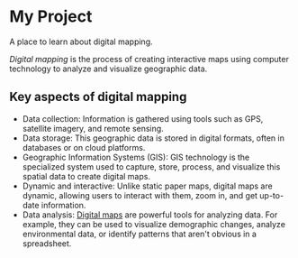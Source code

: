 # My Project

A place to learn about digital mapping.

*Digital mapping* is the process of creating interactive maps using computer technology to analyze and visualize geographic data.

## Key aspects of digital mapping
   - Data collection: Information is gathered using tools such as GPS, satellite imagery, and remote sensing.
   - Data storage: This geographic data is stored in digital formats, often in databases or on cloud platforms. 
   - Geographic Information Systems (GIS): GIS technology is the specialized system used to capture, store, process, and visualize this spatial data to create digital maps. 
   - Dynamic and interactive: Unlike static paper maps, digital maps are dynamic, allowing users to interact with them, zoom in, and get up-to-date information. 
   - Data analysis: [Digital maps](https://maptelligent.com/blog/what-is-digital-mapping/) are powerful tools for analyzing data. For example, they can be used to visualize demographic changes, analyze environmental data, or identify patterns that aren't obvious in a spreadsheet. 
